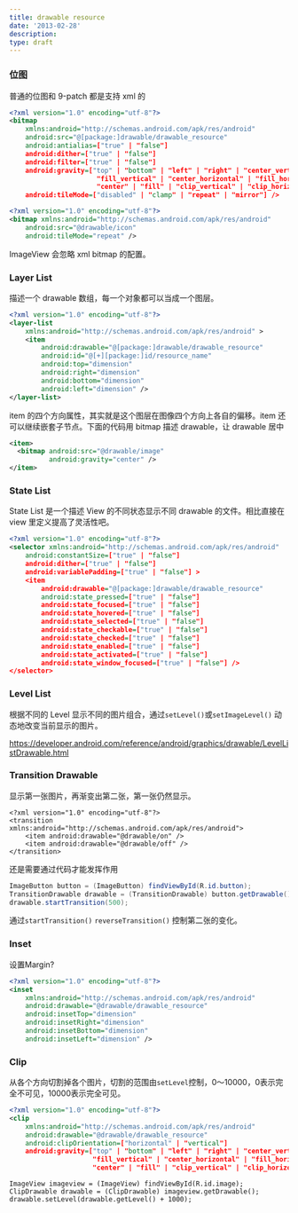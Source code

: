 ```yaml
---
title: drawable resource
date: '2013-02-28'
description:
type: draft
---
```


### 位图 

普通的位图和 9-patch 都是支持 xml 的

```xml
<?xml version="1.0" encoding="utf-8"?>
<bitmap
    xmlns:android="http://schemas.android.com/apk/res/android"
    android:src="@[package:]drawable/drawable_resource"
    android:antialias=["true" | "false"]
    android:dither=["true" | "false"]
    android:filter=["true" | "false"]
    android:gravity=["top" | "bottom" | "left" | "right" | "center_vertical" |
                      "fill_vertical" | "center_horizontal" | "fill_horizontal" |
                      "center" | "fill" | "clip_vertical" | "clip_horizontal"]
    android:tileMode=["disabled" | "clamp" | "repeat" | "mirror"] />
```

```xml
<?xml version="1.0" encoding="utf-8"?>
<bitmap xmlns:android="http://schemas.android.com/apk/res/android"
    android:src="@drawable/icon"
    android:tileMode="repeat" />
```

ImageView 会忽略 xml bitmap 的配置。

### Layer List

描述一个 drawable 数组，每一个对象都可以当成一个图层。

```xml
<?xml version="1.0" encoding="utf-8"?>
<layer-list
    xmlns:android="http://schemas.android.com/apk/res/android" >
    <item
        android:drawable="@[package:]drawable/drawable_resource"
        android:id="@[+][package:]id/resource_name"
        android:top="dimension"
        android:right="dimension"
        android:bottom="dimension"
        android:left="dimension" />
</layer-list>
```

item 的四个方向属性，其实就是这个图层在图像四个方向上各自的偏移。item 还可以继续嵌套子节点。下面的代码用 bitmap 描述 drawable，让 drawable 居中

```xml
<item>
  <bitmap android:src="@drawable/image"
          android:gravity="center" />
</item>
```

### State List

State List 是一个描述 View 的不同状态显示不同 drawable 的文件。相比直接在 view 里定义提高了灵活性吧。

```xml
<?xml version="1.0" encoding="utf-8"?>
<selector xmlns:android="http://schemas.android.com/apk/res/android"
    android:constantSize=["true" | "false"]
    android:dither=["true" | "false"]
    android:variablePadding=["true" | "false"] >
    <item
        android:drawable="@[package:]drawable/drawable_resource"
        android:state_pressed=["true" | "false"]
        android:state_focused=["true" | "false"]
        android:state_hovered=["true" | "false"]
        android:state_selected=["true" | "false"]
        android:state_checkable=["true" | "false"]
        android:state_checked=["true" | "false"]
        android:state_enabled=["true" | "false"]
        android:state_activated=["true" | "false"]
        android:state_window_focused=["true" | "false"] />
</selector>
```

### Level List

根据不同的 Level 显示不同的图片组合，通过`setLevel()`或`setImageLevel()` 动态地改变当前显示的图片。

https://developer.android.com/reference/android/graphics/drawable/LevelListDrawable.html


### Transition Drawable

显示第一张图片，再渐变出第二张，第一张仍然显示。





```
<?xml version="1.0" encoding="utf-8"?>
<transition xmlns:android="http://schemas.android.com/apk/res/android">
    <item android:drawable="@drawable/on" />
    <item android:drawable="@drawable/off" />
</transition>
```

还是需要通过代码才能发挥作用

```java
ImageButton button = (ImageButton) findViewById(R.id.button);
TransitionDrawable drawable = (TransitionDrawable) button.getDrawable();
drawable.startTransition(500);
```

通过`startTransition()` `reverseTransition()` 控制第二张的变化。


###  Inset

设置Margin?

```xml
<?xml version="1.0" encoding="utf-8"?>
<inset
    xmlns:android="http://schemas.android.com/apk/res/android"
    android:drawable="@drawable/drawable_resource"
    android:insetTop="dimension"
    android:insetRight="dimension"
    android:insetBottom="dimension"
    android:insetLeft="dimension" />
```


### Clip

从各个方向切割掉各个图片，切割的范围由`setLevel`控制，0～10000，0表示完全不可见，10000表示完全可见。

```xml
<?xml version="1.0" encoding="utf-8"?>
<clip
    xmlns:android="http://schemas.android.com/apk/res/android"
    android:drawable="@drawable/drawable_resource"
    android:clipOrientation=["horizontal" | "vertical"]
    android:gravity=["top" | "bottom" | "left" | "right" | "center_vertical" |
                     "fill_vertical" | "center_horizontal" | "fill_horizontal" |
                     "center" | "fill" | "clip_vertical" | "clip_horizontal"] />
```

```
ImageView imageview = (ImageView) findViewById(R.id.image);
ClipDrawable drawable = (ClipDrawable) imageview.getDrawable();
drawable.setLevel(drawable.getLevel() + 1000);
```
